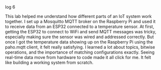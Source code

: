 log 6



This lab helped me understand how different parts of an IoT system work together. I set up a Mosquitto MQTT broker on the Raspberry Pi and used it to receive data from an ESP32 connected to a temperature sensor. At first, getting the ESP32 to connect to WiFi and send MQTT messages was tricky, especially making sure the sensor was wired and addressed correctly. But once I got the temperature data showing up on the Raspberry Pi using the paho.mqtt client, it felt really satisfying. I learned a lot about topics, bitwise operations, and the importance of matching configurations exactly. Seeing real-time data move from hardware to code made it all click for me. It felt like building a working system from scratch.
